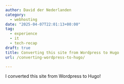 ```yaml
---
author: David der Nederlanden
category:
  - webhosting
date: "2025-04-07T22:01:13+00:00"
tag:
  - experience
  - it
  - tech-recap
draft: true
title: Converting this site from Wordpress to Hugo
url: /converting-wordpress-to-hugo/

---
```

I converted this site from Wordpress to Hugo!
